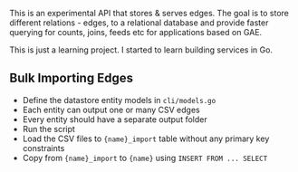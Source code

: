 This is an experimental API that stores & serves edges. The goal is to store different relations - edges, to a relational database and provide faster querying for counts, joins, feeds etc for applications based on GAE.

This is just a learning project. I started to learn building services in Go.

## Bulk Importing Edges

- Define the datastore entity models in `cli/models.go`
- Each entity can output one or many CSV edges
- Every entity should have a separate output folder
- Run the script
- Load the CSV files to `{name}_import` table without any primary key constraints
- Copy from `{name}_import` to `{name}` using `INSERT FROM ... SELECT`
